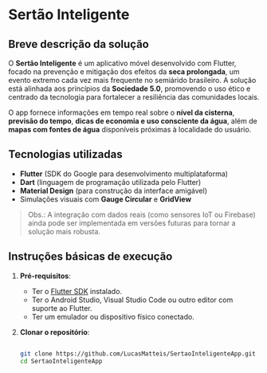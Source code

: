 # Sertão Inteligente

## Breve descrição da solução

O **Sertão Inteligente** é um aplicativo móvel desenvolvido com Flutter, focado na prevenção e mitigação dos efeitos da **seca prolongada**, um evento extremo cada vez mais frequente no semiárido brasileiro. A solução está alinhada aos princípios da **Sociedade 5.0**, promovendo o uso ético e centrado da tecnologia para fortalecer a resiliência das comunidades locais.

O app fornece informações em tempo real sobre o **nível da cisterna**, **previsão do tempo**, **dicas de economia e uso consciente da água**, além de **mapas com fontes de água** disponíveis próximas à localidade do usuário.

## Tecnologias utilizadas

- **Flutter** (SDK do Google para desenvolvimento multiplataforma)
- **Dart** (linguagem de programação utilizada pelo Flutter)
- **Material Design** (para construção da interface amigável)
- Simulações visuais com **Gauge Circular** e **GridView**

> Obs.: A integração com dados reais (como sensores IoT ou Firebase) ainda pode ser implementada em versões futuras para tornar a solução mais robusta.

## Instruções básicas de execução

1. **Pré-requisitos**:
   - Ter o [Flutter SDK](https://flutter.dev/docs/get-started/install) instalado.
   - Ter o Android Studio, Visual Studio Code ou outro editor com suporte ao Flutter.
   - Ter um emulador ou dispositivo físico conectado.

2. **Clonar o repositório**:
   ```bash
   
   git clone https://github.com/LucasMatteis/SertaoInteligenteApp.git
   cd SertaoInteligenteApp
